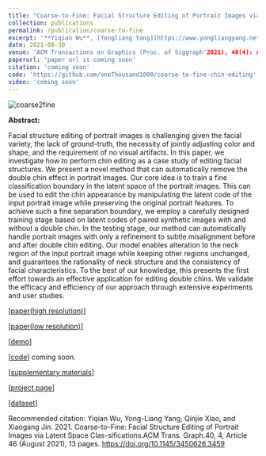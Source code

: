 ```yaml
---
title: "Coarse-to-Fine: Facial Structure Editing of Portrait Images via Latent Space Classifications"
collection: publications
permalink: /publication/coarse-to-fine
excerpt: '**Yiqian Wu**, [Yongliang Yang](https://www.yongliangyang.net/), Qinjie Xiao, [Xiaogang Jin](http://www.cad.zju.edu.cn/home/jin/).'
date: 2021-08-30
venue: 'ACM Transactions on Graphics (Proc. of Siggraph'2021), 40(4): Article 46.'
paperurl: 'paper url is coming soon'
citation: 'coming soon'
code: 'https://github.com/oneThousand1000/coarse-to-fine-chin-editing'
video: 'coming soon'
---
```

![coarse2fine](http://oneThousand1000.github.io/images/publications/coarse2fine.png)

<b>Abstract:</b>

Facial structure editing of portrait images is challenging given the facial variety, the lack of ground-truth, the necessity of jointly adjusting color and shape, and the requirement of no visual artifacts. In this paper, we investigate how to perform chin editing as a case study of editing facial structures. We present a novel method that can automatically remove the double chin effect in portrait images. Our core idea is to train a fine classification boundary in the latent space of the portrait images. This can be used to edit the chin appearance by manipulating the latent code of the input portrait image while preserving the original portrait features. To achieve such a fine separation boundary, we employ a carefully designed training stage based on latent codes of paired synthetic images with and without a double chin. In the testing stage, our method can automatically handle portrait images with only a refinement to subtle misalignment before and after double chin editing. Our model enables alteration to the neck region of the input portrait image while keeping other regions unchanged, and guarantees the rationality of neck structure and the consistency of facial characteristics. To the best of our knowledge, this presents the first effort towards an effective application for editing double chins. We validate the efficacy and efficiency of our approach through extensive experiments and user studies.

[[paper(high resolution)](https://drive.google.com/file/d/14w9j2w8EoeH7ikD9aljT7JfulPPsvky4/view?usp=sharing)]  

[[paper(low resolution)](https://drive.google.com/file/d/1Kk--kQdCB91QgkmrmOV2OwsoeF05vLr5/view?usp=sharing)]  

[[demo](https://drive.google.com/file/d/1vaohqZ_GqgydIpnVpPv_K-7bl_UW6IyG/view?usp=sharing)]  

[[code]()]  coming soon.

[[supplementary materials](https://drive.google.com/file/d/14oIdiv2NkvpRYxomDRq0AQEpBuL4pKtv/view?usp=sharing)]

[[project page](http://www.cad.zju.edu.cn/home/jin/sig2021/sig2021.htm)]

[[dataset]](https://github.com/oneThousand1000/coarse-to-fine-chin-editing)

Recommended citation: Yiqian Wu, Yong-Liang Yang, Qinjie Xiao, and Xiaogang Jin. 2021. Coarse-to-Fine: Facial Structure Editing of Portrait Images via Latent Space Clas-sifications.ACM Trans. Graph.40, 4, Article 46 (August 2021), 13 pages. https://doi.org/10.1145/3450626.3459
